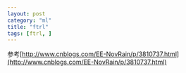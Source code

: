 ```yaml
---
layout: post
category: "ml"
title: "ftrl"
tags: [ftrl, ]
---
```


参考[http://www.cnblogs.com/EE-NovRain/p/3810737.html](http://www.cnblogs.com/EE-NovRain/p/3810737.html)
